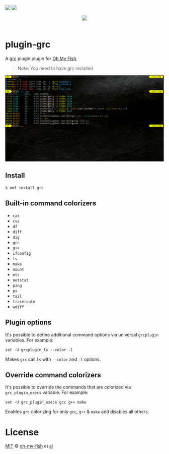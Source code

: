 [![][travis-badge]][travis-link]
![][license-badge]

<div align="center">
  <a href="http://github.com/oh-my-fish/oh-my-fish">
  <img width=90px  src="https://cloud.githubusercontent.com/assets/8317250/8510172/f006f0a4-230f-11e5-98b6-5c2e3c87088f.png">
  </a>
</div>
<br>

# plugin-grc

A [grc][grc] plugin plugin for [Oh My Fish][omf-link].

> Note: You need to have grc installed

![screenshot][screenshot]

## Install

```fish
$ omf install grc
```

## Built-in command colorizers

- `cat`
- `cvs`
- `df`
- `diff`
- `dig`
- `gcc`
- `g++`
- `ifconfig`
- `ls`
- `make`
- `mount`
- `mtr`
- `netstat`
- `ping`
- `ps`
- `tail`
- `traceroute`
- `wdiff`

## Plugin options

It's possible to define additional command options via universal `grcplugin` variables. For example:

```fish
set -U grcplugin_ls --color -l
```

Makes `grc` call `ls` with `--color` and `-l` options.

## Override command colorizers

It's possible to override the commands that are colorized via `grc_plugin_execs` variable. For example:

```fish
set -U grc_plugin_execs gcc g++ make
```

Enables `grc` colorizing for only `gcc`, `g++` & `make` and disables all others.

# License

[MIT][mit] © [oh-my-fish][author] et [al][contributors]


[mit]:            http://opensource.org/licenses/MIT
[author]:         http://github.com/oh-my-fish
[contributors]:   https://github.com/oh-my-fish/pkg-plugin-grc/graphs/contributors
[omf-link]:       https://www.github.com/oh-my-fish/oh-my-fish

[license-badge]:  https://img.shields.io/badge/license-MIT-007EC7.svg?style=flat-square
[travis-badge]:   http://img.shields.io/travis/oh-my-fish/plugin-grc.svg?style=flat-square
[travis-link]:    https://travis-ci.org/oh-my-fish/plugin-grc
[grc]: http://kassiopeia.juls.savba.sk/~garabik/software/grc.html
[screenshot]: https://raw.githubusercontent.com/tannhuber/media/master/grc-plugin.png


